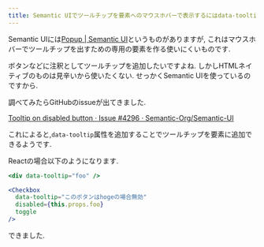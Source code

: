 ```yaml
---
title: Semantic UIでツールチップを要素へのマウスホバーで表示するにはdata-tooltip属性を使う
---
```


Semantic UIには[Popup | Semantic UI](https://semantic-ui.com/modules/popup.html)というものがありますが,
これはマウスホバーでツールチップを出すための専用の要素を作る使いにくいものです.

ボタンなどに注釈としてツールチップを追加したいですよね.
しかしHTMLネイティブのものは見辛いから使いたくない.
せっかくSemantic UIを使っているのですから.

調べてみたらGitHubのissueが出てきました.

[Tooltip on disabled button · Issue #4296 · Semantic-Org/Semantic-UI](https://github.com/Semantic-Org/Semantic-UI/issues/4296)

これによると,`data-tooltip`属性を追加することでツールチップを要素に追加できるようです.

Reactの場合以下のようになります.

~~~jsx
<div data-tooltip="foo" />
~~~

~~~jsx
<Checkbox
  data-tooltip="このボタンはhogeの場合無効"
  disabled={this.props.foo}
  toggle
/>
~~~

できました.
